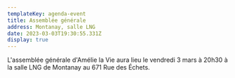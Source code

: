 ```yaml
---
templateKey: agenda-event
title: Assemblée générale
address: Montanay, salle LNG
date: 2023-03-03T19:30:55.331Z
display: true
---
```

L'assemblée générale d'Amélie la Vie aura lieu le vendredi 3 mars à 20h30 à la salle LNG de Montanay au 671 Rue des Échets.